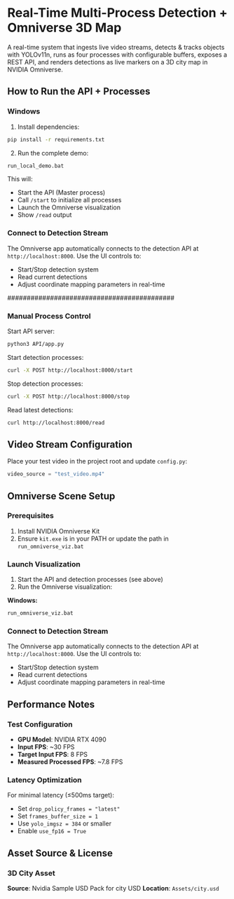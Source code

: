 # Real-Time Multi-Process Detection + Omniverse 3D Map

A real-time system that ingests live video streams, detects & tracks objects with YOLOv11n, runs as four processes with configurable buffers, exposes a REST API, and renders detections as live markers on a 3D city map in NVIDIA Omniverse.

## How to Run the API + Processes

### Windows

1. Install dependencies:
```bash
pip install -r requirements.txt
```

2. Run the complete demo:
```bash
run_local_demo.bat
```

This will:
- Start the API (Master process)
- Call `/start` to initialize all processes
- Launch the Omniverse visualization
- Show `/read` output

### Connect to Detection Stream

The Omniverse app automatically connects to the detection API at `http://localhost:8000`. Use the UI controls to:
- Start/Stop detection system
- Read current detections
- Adjust coordinate mapping parameters in real-time


###########################################


### Manual Process Control

Start API server:
```bash
python3 API/app.py
```

Start detection processes:
```bash
curl -X POST http://localhost:8000/start
```

Stop detection processes:
```bash
curl -X POST http://localhost:8000/stop
```

Read latest detections:
```bash
curl http://localhost:8000/read
```

## Video Stream Configuration

Place your test video in the project root and update `config.py`:
```python
video_source = "test_video.mp4"
```

## Omniverse Scene Setup

### Prerequisites

1. Install NVIDIA Omniverse Kit
2. Ensure `kit.exe` is in your PATH or update the path in `run_omniverse_viz.bat`

### Launch Visualization

1. Start the API and detection processes (see above)
2. Run the Omniverse visualization:

**Windows:**
```bash
run_omniverse_viz.bat
```

### Connect to Detection Stream

The Omniverse app automatically connects to the detection API at `http://localhost:8000`. Use the UI controls to:
- Start/Stop detection system
- Read current detections
- Adjust coordinate mapping parameters in real-time

## Performance Notes

### Test Configuration
- **GPU Model**: NVIDIA RTX 4090
- **Input FPS**: ~30 FPS 
- **Target Input FPS**: 8 FPS 
- **Measured Processed FPS**: ~7.8 FPS


### Latency Optimization

For minimal latency (≤500ms target):
- Set `drop_policy_frames = "latest"`
- Set `frames_buffer_size = 1`
- Use `yolo_imgsz = 384` or smaller
- Enable `use_fp16 = True`

## Asset Source & License

### 3D City Asset

**Source**: Nvidia Sample USD Pack for city USD
**Location**: `Assets/city.usd`


